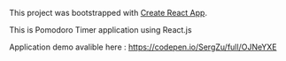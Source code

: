 This project was bootstrapped with [Create React App](https://github.com/facebook/create-react-app).

This is Pomodoro Timer application using React.js 

Application demo avalible here : https://codepen.io/SergZu/full/OJNeYXE
